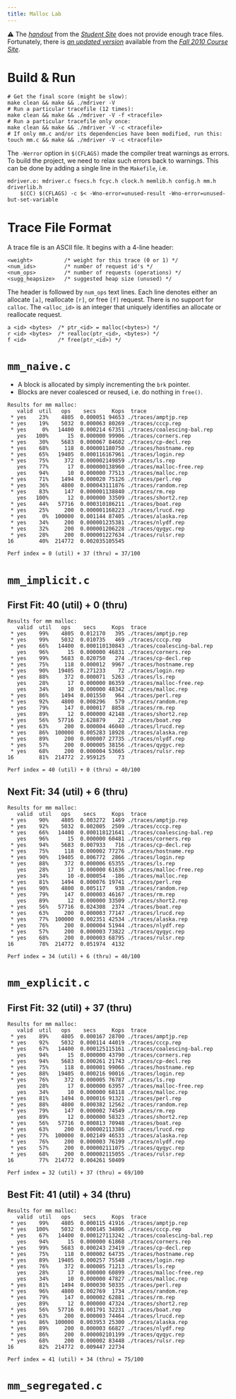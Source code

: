 ```yaml
---
title: Malloc Lab
---
```


⚠️ The [*handout*](http://csapp.cs.cmu.edu/3e/malloclab-handout.tar) from the [*Student Site*](http://csapp.cs.cmu.edu/3e/labs.html) does not provide enough trace files. Fortunately, there is [*an updated version*](https://www.cs.cmu.edu/afs/cs/academic/class/15213-f10/www/labs/malloclab-handout.tar) available from the [*Fall 2010 Course Site*](http://www.cs.cmu.edu/afs/cs/academic/class/15213-f10/www/assignments.html).

# Build & Run

```shell
# Get the final score (might be slow):
make clean && make && ./mdriver -V
# Run a particular tracefile (12 times):
make clean && make && ./mdriver -V -f <tracefile>
# Run a particular tracefile only once:
make clean && make && ./mdriver -V -c <tracefile>
# If only mm.c and/or its dependencies have been modified, run this:
touch mm.c && make && ./mdriver -V -c <tracefile>
```

The `-Werror` option in `$(CFLAGS)` made the compiler treat warnings as errors. To build the project, we need to relax such errors back to warnings. This can be done by adding a single line in the `Makefile`, i.e.

```make
mdriver.o: mdriver.c fsecs.h fcyc.h clock.h memlib.h config.h mm.h driverlib.h
	$(CC) $(CFLAGS) -c $< -Wno-error=unused-result -Wno-error=unused-but-set-variable
```

# Trace File Format

A trace file is an ASCII file. It begins with a 4-line header:

```
<weight>          /* weight for this trace (0 or 1) */
<num_ids>         /* number of request id's */
<num_ops>         /* number of requests (operations) */
<sugg_heapsize>   /* suggested heap size (unused) */
```

The header is followed by `num_ops` text lines. Each line denotes either an allocate `[a]`, reallocate `[r]`, or free `[f]` request.
There is no support for `calloc`.
The `<alloc_id>` is an integer that uniquely identifies an allocate or reallocate request.  

```
a <id> <bytes>  /* ptr_<id> = malloc(<bytes>) */
r <id> <bytes>  /* realloc(ptr_<id>, <bytes>) */ 
f <id>          /* free(ptr_<id>) */
```

# `mm_naive.c`

- A block is allocated by simply incrementing the `brk` pointer.
- Blocks are never coalesced or reused, i.e. do nothing in `free()`.

```
Results for mm malloc:
   valid  util   ops    secs     Kops  trace
 * yes    23%    4805  0.000051 94653 ./traces/amptjp.rep
 * yes    19%    5032  0.000063 80269 ./traces/cccp.rep
 * yes     0%   14400  0.000214 67351 ./traces/coalescing-bal.rep
   yes   100%      15  0.000000 99906 ./traces/corners.rep
 * yes    30%    5683  0.000067 84602 ./traces/cp-decl.rep
 * yes    68%     118  0.000001180750 ./traces/hostname.rep
 * yes    65%   19405  0.000116167961 ./traces/login.rep
 * yes    75%     372  0.000002149859 ./traces/ls.rep
   yes    77%      17  0.000000138960 ./traces/malloc-free.rep
   yes    94%      10  0.000000 77513 ./traces/malloc.rep
 * yes    71%    1494  0.000020 75126 ./traces/perl.rep
 * yes    36%    4800  0.000043111876 ./traces/random.rep
 * yes    83%     147  0.000001138840 ./traces/rm.rep
   yes   100%      12  0.000000 33509 ./traces/short2.rep
 * yes    44%   57716  0.000310186211 ./traces/boat.rep
 * yes    25%     200  0.000001168223 ./traces/lrucd.rep
 * yes     0%  100000  0.001144 87405 ./traces/alaska.rep
 * yes    34%     200  0.000001235381 ./traces/nlydf.rep
 * yes    32%     200  0.000001206228 ./traces/qyqyc.rep
 * yes    28%     200  0.000001227634 ./traces/rulsr.rep
16        40%  214772  0.002035105545

Perf index = 0 (util) + 37 (thru) = 37/100
```

# `mm_implicit.c`

## First Fit: 40 (util) + 0 (thru)

```
Results for mm malloc:
   valid  util   ops    secs     Kops  trace
 * yes    99%    4805  0.012170   395 ./traces/amptjp.rep
 * yes    99%    5032  0.010735   469 ./traces/cccp.rep
 * yes    66%   14400  0.000110130843 ./traces/coalescing-bal.rep
   yes    96%      15  0.000000 46831 ./traces/corners.rep
 * yes    99%    5683  0.020750   274 ./traces/cp-decl.rep
 * yes    75%     118  0.000012  9967 ./traces/hostname.rep
 * yes    90%   19405  0.271233    72 ./traces/login.rep
 * yes    88%     372  0.000071  5263 ./traces/ls.rep
   yes    28%      17  0.000000 86359 ./traces/malloc-free.rep
   yes    34%      10  0.000000 48342 ./traces/malloc.rep
 * yes    86%    1494  0.001550   964 ./traces/perl.rep
 * yes    92%    4800  0.008296   579 ./traces/random.rep
 * yes    79%     147  0.000017  8858 ./traces/rm.rep
   yes    89%      12  0.000000 42148 ./traces/short2.rep
 * yes    56%   57716  2.628879    22 ./traces/boat.rep
 * yes    63%     200  0.000004 46040 ./traces/lrucd.rep
 * yes    86%  100000  0.005283 18928 ./traces/alaska.rep
 * yes    89%     200  0.000007 27735 ./traces/nlydf.rep
 * yes    57%     200  0.000005 38156 ./traces/qyqyc.rep
 * yes    68%     200  0.000004 53665 ./traces/rulsr.rep
16        81%  214772  2.959125    73

Perf index = 40 (util) + 0 (thru) = 40/100
```

## Next Fit: 34 (util) + 6 (thru)

```
Results for mm malloc:
   valid  util   ops    secs     Kops  trace
 * yes    90%    4805  0.003272  1469 ./traces/amptjp.rep
 * yes    92%    5032  0.002005  2509 ./traces/cccp.rep
 * yes    66%   14400  0.000118121641 ./traces/coalescing-bal.rep
   yes    96%      15  0.000000 60481 ./traces/corners.rep
 * yes    94%    5683  0.007933   716 ./traces/cp-decl.rep
 * yes    75%     118  0.000002 77276 ./traces/hostname.rep
 * yes    90%   19405  0.006772  2866 ./traces/login.rep
 * yes    88%     372  0.000006 65355 ./traces/ls.rep
   yes    28%      17  0.000000 61636 ./traces/malloc-free.rep
   yes    34%      10 -0.000054  -186 ./traces/malloc.rep
 * yes    81%    1494  0.000076 19741 ./traces/perl.rep
 * yes    90%    4800  0.005117   938 ./traces/random.rep
 * yes    79%     147  0.000003 46167 ./traces/rm.rep
   yes    89%      12  0.000000 33509 ./traces/short2.rep
 * yes    56%   57716  0.024308  2374 ./traces/boat.rep
 * yes    63%     200  0.000003 77147 ./traces/lrucd.rep
 * yes    77%  100000  0.002351 42534 ./traces/alaska.rep
 * yes    76%     200  0.000004 51944 ./traces/nlydf.rep
 * yes    57%     200  0.000003 73822 ./traces/qyqyc.rep
 * yes    68%     200  0.000003 68795 ./traces/rulsr.rep
16        78%  214772  0.051974  4132

Perf index = 34 (util) + 6 (thru) = 40/100
```

# `mm_explicit.c`

## First Fit: 32 (util) + 37 (thru)

```
Results for mm malloc:
   valid  util   ops    secs     Kops  trace
 * yes    89%    4805  0.000167 28700 ./traces/amptjp.rep
 * yes    92%    5032  0.000114 44019 ./traces/cccp.rep
 * yes    67%   14400  0.000125115161 ./traces/coalescing-bal.rep
   yes    94%      15  0.000000 43790 ./traces/corners.rep
 * yes    94%    5683  0.000261 21743 ./traces/cp-decl.rep
 * yes    75%     118  0.000001 99066 ./traces/hostname.rep
 * yes    88%   19405  0.000216 90016 ./traces/login.rep
 * yes    76%     372  0.000005 76787 ./traces/ls.rep
   yes    28%      17  0.000000 63957 ./traces/malloc-free.rep
   yes    34%      10  0.000000 68118 ./traces/malloc.rep
 * yes    81%    1494  0.000016 91321 ./traces/perl.rep
 * yes    88%    4800  0.000382 12562 ./traces/random.rep
 * yes    79%     147  0.000002 74549 ./traces/rm.rep
   yes    89%      12  0.000000 58323 ./traces/short2.rep
 * yes    56%   57716  0.000813 70948 ./traces/boat.rep
 * yes    63%     200  0.000002113386 ./traces/lrucd.rep
 * yes    77%  100000  0.002149 46533 ./traces/alaska.rep
 * yes    76%     200  0.000003 76199 ./traces/nlydf.rep
 * yes    57%     200  0.000002111075 ./traces/qyqyc.rep
 * yes    68%     200  0.000002115055 ./traces/rulsr.rep
16        77%  214772  0.004261 50409

Perf index = 32 (util) + 37 (thru) = 69/100
```

## Best Fit: 41 (util) + 34 (thru)

```
Results for mm malloc:
   valid  util   ops    secs     Kops  trace
 * yes    99%    4805  0.000115 41916 ./traces/amptjp.rep
 * yes   100%    5032  0.000145 34806 ./traces/cccp.rep
 * yes    67%   14400  0.000127113242 ./traces/coalescing-bal.rep
   yes    94%      15  0.000000 61868 ./traces/corners.rep
 * yes    99%    5683  0.000243 23419 ./traces/cp-decl.rep
 * yes    75%     118  0.000002 64735 ./traces/hostname.rep
 * yes    89%   19405  0.000257 75548 ./traces/login.rep
 * yes    76%     372  0.000005 71213 ./traces/ls.rep
   yes    28%      17  0.000000 60899 ./traces/malloc-free.rep
   yes    34%      10  0.000000 47827 ./traces/malloc.rep
 * yes    81%    1494  0.000030 50335 ./traces/perl.rep
 * yes    96%    4800  0.002769  1734 ./traces/random.rep
 * yes    79%     147  0.000002 62881 ./traces/rm.rep
   yes    89%      12  0.000000 47324 ./traces/short2.rep
 * yes    56%   57716  0.001791 32231 ./traces/boat.rep
 * yes    63%     200  0.000003 74464 ./traces/lrucd.rep
 * yes    86%  100000  0.003953 25300 ./traces/alaska.rep
 * yes    89%     200  0.000003 66827 ./traces/nlydf.rep
 * yes    86%     200  0.000002101199 ./traces/qyqyc.rep
 * yes    68%     200  0.000002 83448 ./traces/rulsr.rep
16        82%  214772  0.009447 22734

Perf index = 41 (util) + 34 (thru) = 75/100
```

# `mm_segregated.c`

